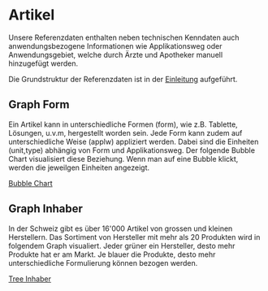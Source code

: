
# Artikel

Unsere Referenzdaten enthalten neben technischen Kenndaten auch anwendungsbezogene Informationen wie
Applikationsweg oder Anwendungsgebiet, welche durch Ärzte und Apotheker manuell hinzugefügt werden.

Die Grundstruktur der Referenzdaten ist in der [Einleitung](/README.md) aufgeführt.

## Graph Form
Ein Artikel kann in unterschiedliche Formen (form), wie z.B. Tablette, Lösungen, u.v.m, hergestellt worden sein. Jede Form kann zudem auf unterschiedliche Weise (applw) appliziert werden. Dabei sind die Einheiten (unit,type) abhängig von Form und Applikationsweg. Der folgende Bubble Chart visualisiert diese Beziehung. Wenn man auf eine Bubble klickt, werden die jeweilgen Einheiten angezeigt.

[Bubble Chart](bubble.html ':include :type=iframe width=100% height=850px')

## Graph Inhaber
In der Schweiz gibt es über 16'000 Artikel von grossen und kleinen Herstellern. Das Sortiment von Hersteller mit mehr als 20 Produkten wird in folgendem Graph visualiert. Jeder grüner ein Hersteller, desto mehr Produkte hat er am Markt. Je blauer die Produkte, desto mehr unterschiedliche Formulierung können bezogen werden.

[Tree Inhaber](tree.html ':include :type=iframe width=100% height=2060px')

<style>

  @media screen and (min-width: 1300px) {

    main article.markdown-section p iframe {
      margin-left: -50px;
      margin-right: -50px;
      width: calc( 1200px - 335px );
      border: 1px solid rgb(27, 119, 181);
    }

  }

</style>
